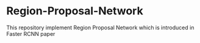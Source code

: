 # Region-Proposal-Network
This repository implement Region Proposal Network which is introduced in Faster RCNN paper
